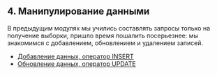 ## 4. Манипулирование данными

В предыдущим модулях мы учились составлять запросы только на получение выборки, пришло время пошалить посерьезнее: мы знакомимся с добавлением, обновлением и удалением записей.

- [Добавление данных, оператор INSERT](https://github.com/vypiemzalyubov/sql/blob/main/SQL%20Academy/Interactive%20SQL%20course/4.%20Data%20manipulation/01-operator-insert.md)
- [Обновление данных, оператор UPDATE](https://github.com/vypiemzalyubov/sql/blob/main/SQL%20Academy/Interactive%20SQL%20course/4.%20Data%20manipulation/02-operator-update.md)
